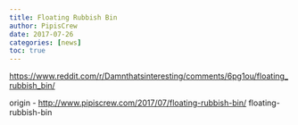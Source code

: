 ```yaml
---
title: Floating Rubbish Bin
author: PipisCrew
date: 2017-07-26
categories: [news]
toc: true
---
```


https://www.reddit.com/r/Damnthatsinteresting/comments/6pg1ou/floating_rubbish_bin/

origin - http://www.pipiscrew.com/2017/07/floating-rubbish-bin/ floating-rubbish-bin